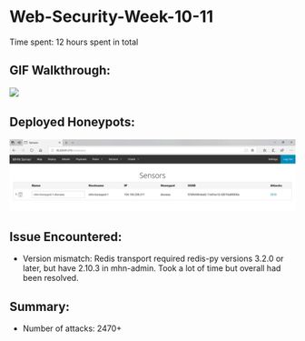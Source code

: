 # Web-Security-Week-10-11

Time spent: 12 hours spent in total

## GIF Walkthrough: <br />
<img src="https://github.com/sengfung27/Web-Security-Week-10-11/blob/master/honeypot.gif" width="800">

## Deployed Honeypots:
<img src="https://github.com/sengfung27/Web-Security-Week-10-11/blob/master/honeypot.JPG" width="800">

## Issue Encountered:
- Version mismatch: Redis transport required redis-py versions 3.2.0 or later, but have 2.10.3 in mhn-admin. Took a lot of time but overall had been resolved.

## Summary:
- Number of attacks: 2470+
